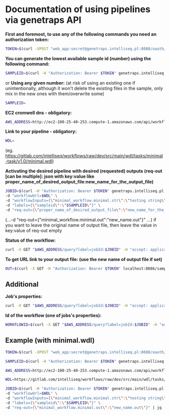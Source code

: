 ﻿
# Documentation of using pipelines via genetraps API

**First and foremost, to use any of the following commands you need an authorization token:**
```bash
TOKEN=$(curl -XPOST "web_app:secret@genetraps.intelliseq.pl:8088/oauth/token" -d grant_type=password -d client_id=web_app -d username=$STAGING_USERNAME -d password=$STAGING_PASSWORD | jq -r ".access_token")
```

**You can generate the lowest available sample id (number) using the following command:**
```bash
SAMPLEID=$(curl -H "Authorization: Bearer $TOKEN" genetraps.intelliseq.pl:8086/sample/create | jq -r ".response")
```
or
**Using any given number:**
(at risk of using an existing one if unintentionally, although it won't delete the existing files in the sample, only mix in the new ones with them/overwrite some)
```bash
SAMPLEID=
```

**EC2 cromwell dns - obligatory:**
```bash
AWS_ADDRESS=http://ec2-100-25-40-253.compute-1.amazonaws.com/api/workflows/v1
```

**Link to your pipeline - obligatory:**
```bash
WDL=
```
(eg. https://gitlab.com/intelliseq/workflows/raw/dev/src/main/wdl/tasks/minimal-task/v1.0/minimal.wdl)

**Activating the desired pipeline with desired (requested) outputs (req-out [can be multiple]: json with key:value like proper_name_of_desired_output_file:new_name_for_the_output_file)**
```bash
JOBID=$(curl -H "Authorization: Bearer $TOKEN" genetraps.intelliseq.pl:8086/wdl -H "accept: application/json" \
-d "workflowUrl=$WDL" \
-d "workflowInputs={\"minimal_workflow.minimal.str\":\"testing string\"}" \
-d "labels={\"sampleid\":\"$SAMPLEID\"}" \
-d "req-out={\"proper_name_of_desired_output_file\":\"new_name_for_the_output_file\"}" | jq -r ".id")
```
(...-d "req-out={\"minimal_workflow.minimal.out\":\"new_name.out\"}" \...)
if you want to leave the original name of output file, then leave the value in key:value of req-out empty

**Status of the workflow:**
```bash
curl -X GET "$AWS_ADDRESS/query?label=jobId:$JOBID" -H "accept: application/json" | jq -r ".results" | jq -r ".[].status"
```

**To get URL link to your output file: (use the new name of output file if set)**
```bash
OUT=$(curl -X GET -H "Authorization: Bearer $TOKEN" localhost:8086/sample/$SAMPLEID/get/output/url?outputName=new_name.out) && echo $OUT
```


## Additional

**Job's properties:**
```bash
curl -X GET "$AWS_ADDRESS/query?label=jobId:$JOBID" -H "accept: application/json"
```

**Id of the workflow (one of jobs's properties):**
```bash
WORKFLOWID=$(curl -X GET "$AWS_ADDRESS/query?label=jobId:$JOBID" -H "accept: application/json" | jq -r ".results" | jq -r ".[].id")
```


## Example (with minimal.wdl)



```bash
TOKEN=$(curl -XPOST "web_app:secret@genetraps.intelliseq.pl:8088/oauth/token" -d grant_type=password -d client_id=web_app -d username=$STAGING_USERNAME -d password=$STAGING_PASSWORD | jq -r ".access_token")
```

```bash
SAMPLEID=$(curl -H "Authorization: Bearer $TOKEN" genetraps.intelliseq.pl:8086/sample/create | jq -r ".response")
```

```bash
AWS_ADDRESS=http://ec2-100-25-40-253.compute-1.amazonaws.com/api/workflows/v1
```

```bash
WDL=https://gitlab.com/intelliseq/workflows/raw/dev/src/main/wdl/tasks/minimal-task/v1.0/minimal.wdl
```

```bash
JOBID=$(curl -H "Authorization: Bearer $TOKEN" genetraps.intelliseq.pl:8086/wdl -H "accept: application/json" \
-d "workflowUrl=$WDL" \
-d "workflowInputs={\"minimal_workflow.minimal.str\":\"testing string\"}" \
-d "labels={\"sampleid\":\"$SAMPLEID\"}" \
-d "req-out={\"minimal_workflow.minimal.out\":\"new_name.out\"}" | jq -r ".id")
```
